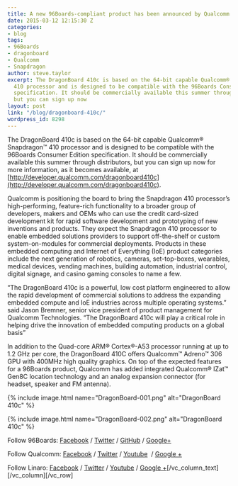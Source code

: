 ```yaml
---
title: A new 96Boards-compliant product has been announced by Qualcomm
date: 2015-03-12 12:15:30 Z
categories:
- blog
tags:
- 96Boards
- dragonboard
- Qualcomm
- Snapdragon
author: steve.taylor
excerpt: The DragonBoard 410c is based on the 64-bit capable Qualcomm® Snapdragon™
  410 processor and is designed to be compatible with the 96Boards Consumer Edition
  specification. It should be commercially available this summer through distributors,
  but you can sign up now
layout: post
link: "/blog/dragonboard-410c/"
wordpress_id: 8298
---
```


The DragonBoard 410c is based on the 64-bit capable Qualcomm® Snapdragon™ 410 processor and is designed to be compatible with the 96Boards Consumer Edition specification. It should be commercially available this summer through distributors, but you can sign up now for more information, as it becomes available, at [http://developer.qualcomm.com/dragonboard410c](http://developer.qualcomm.com/dragonboard410c).

Qualcomm is positioning the board to bring the Snapdragon 410 processor’s high-performing, feature-rich functionality to a broader group of developers, makers and OEMs who can use the credit card-sized development kit for rapid software development and prototyping of new inventions and products. They expect the Snapdragon 410 processor to enable embedded solutions providers to support off-the-shelf or custom system-on-modules for commercial deployments. Products in these embedded computing and Internet of Everything (IoE) product categories include the next generation of robotics, cameras, set-top-boxes, wearables, medical devices, vending machines, building automation, industrial control, digital signage, and casino gaming consoles to name a few.

“The DragonBoard 410c is a powerful, low cost platform engineered to allow the rapid development of commercial solutions to address the expanding embedded compute and IoE industries across multiple operating systems.” said Jason Bremner, senior vice president of product management for Qualcomm Technologies. “The DragonBoard 410c will play a critical role in helping drive the innovation of embedded computing products on a global basis”

In addition to the Quad-core ARM® Cortex®-A53 processor running at up to 1.2 GHz per core, the DragonBoard 410C offers Qualcomm™ Adreno™ 306 GPU with 400MHz high quality graphics. On top of the expected features for a 96Boards product, Qualcomm has added integrated Qualcomm® IZat™ Gen8C location technology and an analog expansion connector (for headset, speaker and FM antenna).

{% include image.html name="DragonBoard-001.png" alt="DragonBoard 410c" %}

{% include image.html name="DragonBoard-002.png" alt="DragonBoard 410c" %}

Follow 96Boards: [Facebook](https://www.facebook.com/96Boards) / [Twitter](https://twitter.com/96Boards) / [GitHub](https://github.com/96boards) / [Google+](https://plus.google.com/106009833460292139774/about)

Follow Qualcomm: [Facebook](https://www.facebook.com/UKQualcomm?brand_redir=1) / [Twitter](https://twitter.com/qualcomm) / [Youtube](https://www.youtube.com/user/QUALCOMMVlog/videos)  / [Google +](https://plus.google.com/+qualcomm/posts)

Follow Linaro: [Facebook](https://www.facebook.com/LinaroOrg) / [Twitter](https://twitter.com/linaroorg) / [Youtube](https://www.youtube.com/user/linaroorg?sub_confirmation=1) / [Google +](https://plus.google.com/+LinaroOnAir)[/vc_column_text][/vc_column][/vc_row]
